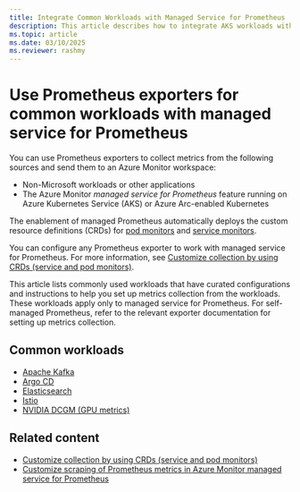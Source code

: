 ```yaml
---
title: Integrate Common Workloads with Managed Service for Prometheus
description: This article describes how to integrate AKS workloads with Azure Monitor managed service for Prometheus and lists workloads that are ready to be integrated.
ms.topic: article
ms.date: 03/10/2025
ms.reviewer: rashmy
---
```


# Use Prometheus exporters for common workloads with managed service for Prometheus

You can use Prometheus exporters to collect metrics from the following sources and send them to an Azure Monitor workspace:

- Non-Microsoft workloads or other applications
- The Azure Monitor *managed service for Prometheus* feature running on Azure Kubernetes Service (AKS) or Azure Arc-enabled Kubernetes

The enablement of managed Prometheus automatically deploys the custom resource definitions (CRDs) for [pod monitors](https://github.com/Azure/prometheus-collector/blob/main/otelcollector/deploy/addon-chart/azure-monitor-metrics-addon/templates/ama-metrics-podmonitor-crd.yaml) and [service monitors](https://github.com/Azure/prometheus-collector/blob/main/otelcollector/deploy/addon-chart/azure-monitor-metrics-addon/templates/ama-metrics-servicemonitor-crd.yaml).

You can configure any Prometheus exporter to work with managed service for Prometheus. For more information, see [Customize collection by using CRDs (service and pod monitors)](./prometheus-metrics-scrape-crd.md).

This article lists commonly used workloads that have curated configurations and instructions to help you set up metrics collection from the workloads. These workloads apply only to managed service for Prometheus. For self-managed Prometheus, refer to the relevant exporter documentation for setting up metrics collection.

## Common workloads

- [Apache Kafka](./prometheus-kafka-integration.md)
- [Argo CD](./prometheus-argo-cd-integration.md)
- [Elasticsearch](./prometheus-elasticsearch-integration.md)
- [Istio](./prometheus-istio-integration.md)
- [NVIDIA DCGM (GPU metrics)](./prometheus-dcgm-integration.md)

## Related content

- [Customize collection by using CRDs (service and pod monitors)](./prometheus-metrics-scrape-crd.md)
- [Customize scraping of Prometheus metrics in Azure Monitor managed service for Prometheus](./prometheus-metrics-scrape-configuration.md)
